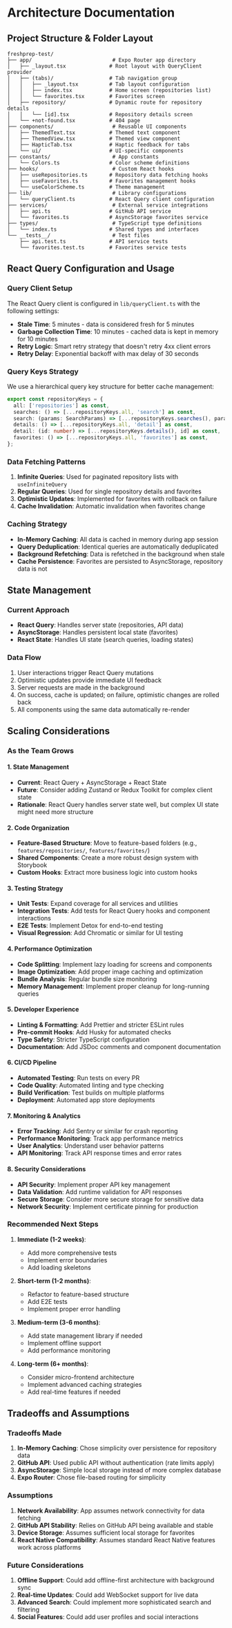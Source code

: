 # Architecture Documentation

## Project Structure & Folder Layout

```
freshprep-test/
├── app/                          # Expo Router app directory
│   ├── _layout.tsx              # Root layout with QueryClient provider
│   ├── (tabs)/                  # Tab navigation group
│   │   ├── _layout.tsx          # Tab layout configuration
│   │   ├── index.tsx            # Home screen (repositories list)
│   │   └── favorites.tsx        # Favorites screen
│   ├── repository/              # Dynamic route for repository details
│   │   └── [id].tsx             # Repository details screen
│   └── +not-found.tsx           # 404 page
├── components/                   # Reusable UI components
│   ├── ThemedText.tsx           # Themed text component
│   ├── ThemedView.tsx           # Themed view component
│   ├── HapticTab.tsx            # Haptic feedback for tabs
│   └── ui/                      # UI-specific components
├── constants/                    # App constants
│   └── Colors.ts                # Color scheme definitions
├── hooks/                        # Custom React hooks
│   ├── useRepositories.ts       # Repository data fetching hooks
│   ├── useFavorites.ts          # Favorites management hooks
│   └── useColorScheme.ts        # Theme management
├── lib/                          # Library configurations
│   └── queryClient.ts           # React Query client configuration
├── services/                     # External service integrations
│   ├── api.ts                   # GitHub API service
│   └── favorites.ts             # AsyncStorage favorites service
├── types/                        # TypeScript type definitions
│   └── index.ts                 # Shared types and interfaces
└── __tests__/                    # Test files
    ├── api.test.ts              # API service tests
    └── favorites.test.ts        # Favorites service tests
```

## React Query Configuration and Usage

### Query Client Setup
The React Query client is configured in `lib/queryClient.ts` with the following settings:
- **Stale Time**: 5 minutes - data is considered fresh for 5 minutes
- **Garbage Collection Time**: 10 minutes - cached data is kept in memory for 10 minutes
- **Retry Logic**: Smart retry strategy that doesn't retry 4xx client errors
- **Retry Delay**: Exponential backoff with max delay of 30 seconds

### Query Keys Strategy
We use a hierarchical query key structure for better cache management:

```typescript
export const repositoryKeys = {
  all: ['repositories'] as const,
  searches: () => [...repositoryKeys.all, 'search'] as const,
  search: (params: SearchParams) => [...repositoryKeys.searches(), params] as const,
  details: () => [...repositoryKeys.all, 'detail'] as const,
  detail: (id: number) => [...repositoryKeys.details(), id] as const,
  favorites: () => [...repositoryKeys.all, 'favorites'] as const,
};
```

### Data Fetching Patterns

1. **Infinite Queries**: Used for paginated repository lists with `useInfiniteQuery`
2. **Regular Queries**: Used for single repository details and favorites
3. **Optimistic Updates**: Implemented for favorites with rollback on failure
4. **Cache Invalidation**: Automatic invalidation when favorites change

### Caching Strategy
- **In-Memory Caching**: All data is cached in memory during app session
- **Query Deduplication**: Identical queries are automatically deduplicated
- **Background Refetching**: Data is refetched in the background when stale
- **Cache Persistence**: Favorites are persisted to AsyncStorage, repository data is not

## State Management

### Current Approach
- **React Query**: Handles server state (repositories, API data)
- **AsyncStorage**: Handles persistent local state (favorites)
- **React State**: Handles UI state (search queries, loading states)

### Data Flow
1. User interactions trigger React Query mutations
2. Optimistic updates provide immediate UI feedback
3. Server requests are made in the background
4. On success, cache is updated; on failure, optimistic changes are rolled back
5. All components using the same data automatically re-render

## Scaling Considerations

### As the Team Grows

#### 1. State Management
- **Current**: React Query + AsyncStorage + React State
- **Future**: Consider adding Zustand or Redux Toolkit for complex client state
- **Rationale**: React Query handles server state well, but complex UI state might need more structure

#### 2. Code Organization
- **Feature-Based Structure**: Move to feature-based folders (e.g., `features/repositories/`, `features/favorites/`)
- **Shared Components**: Create a more robust design system with Storybook
- **Custom Hooks**: Extract more business logic into custom hooks

#### 3. Testing Strategy
- **Unit Tests**: Expand coverage for all services and utilities
- **Integration Tests**: Add tests for React Query hooks and component interactions
- **E2E Tests**: Implement Detox for end-to-end testing
- **Visual Regression**: Add Chromatic or similar for UI testing

#### 4. Performance Optimization
- **Code Splitting**: Implement lazy loading for screens and components
- **Image Optimization**: Add proper image caching and optimization
- **Bundle Analysis**: Regular bundle size monitoring
- **Memory Management**: Implement proper cleanup for long-running queries

#### 5. Developer Experience
- **Linting & Formatting**: Add Prettier and stricter ESLint rules
- **Pre-commit Hooks**: Add Husky for automated checks
- **Type Safety**: Stricter TypeScript configuration
- **Documentation**: Add JSDoc comments and component documentation

#### 6. CI/CD Pipeline
- **Automated Testing**: Run tests on every PR
- **Code Quality**: Automated linting and type checking
- **Build Verification**: Test builds on multiple platforms
- **Deployment**: Automated app store deployments

#### 7. Monitoring & Analytics
- **Error Tracking**: Add Sentry or similar for crash reporting
- **Performance Monitoring**: Track app performance metrics
- **User Analytics**: Understand user behavior patterns
- **API Monitoring**: Track API response times and error rates

#### 8. Security Considerations
- **API Security**: Implement proper API key management
- **Data Validation**: Add runtime validation for API responses
- **Secure Storage**: Consider more secure storage for sensitive data
- **Network Security**: Implement certificate pinning for production

### Recommended Next Steps

1. **Immediate (1-2 weeks)**:
   - Add more comprehensive tests
   - Implement error boundaries
   - Add loading skeletons

2. **Short-term (1-2 months)**:
   - Refactor to feature-based structure
   - Add E2E tests
   - Implement proper error handling

3. **Medium-term (3-6 months)**:
   - Add state management library if needed
   - Implement offline support
   - Add performance monitoring

4. **Long-term (6+ months)**:
   - Consider micro-frontend architecture
   - Implement advanced caching strategies
   - Add real-time features if needed

## Tradeoffs and Assumptions

### Tradeoffs Made
1. **In-Memory Caching**: Chose simplicity over persistence for repository data
2. **GitHub API**: Used public API without authentication (rate limits apply)
3. **AsyncStorage**: Simple local storage instead of more complex database
4. **Expo Router**: Chose file-based routing for simplicity

### Assumptions
1. **Network Availability**: App assumes network connectivity for data fetching
2. **GitHub API Stability**: Relies on GitHub API being available and stable
3. **Device Storage**: Assumes sufficient local storage for favorites
4. **React Native Compatibility**: Assumes standard React Native features work across platforms

### Future Considerations
1. **Offline Support**: Could add offline-first architecture with background sync
2. **Real-time Updates**: Could add WebSocket support for live data
3. **Advanced Search**: Could implement more sophisticated search and filtering
4. **Social Features**: Could add user profiles and social interactions
